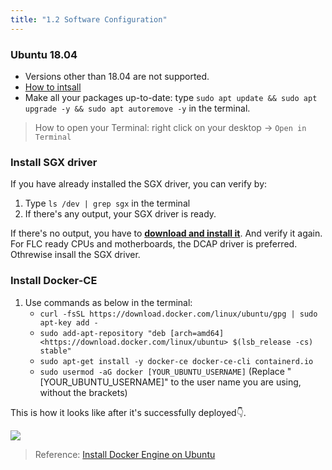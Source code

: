 ```yaml
---
title: "1.2 Software Configuration"
---
```


### Ubuntu 18.04

- Versions other than 18.04 are not supported.
- [How to intsall](https://phoenixnap.com/kb/how-to-install-ubuntu-18-04)
- Make all your packages up-to-date: type `sudo apt update && sudo apt upgrade -y && sudo apt autoremove -y` in the terminal.

> How to open your Terminal: right click on your desktop → `Open in Terminal`

### Install SGX driver

If you have already installed the SGX driver, you can verify by:

1. Type  `ls /dev | grep sgx` in the terminal
2. If there's any output, your SGX driver is ready.

If there's no output, you have to [**download and install it**](https://01.org/intel-software-guard-extensions/downloads). And verify it again. For FLC ready CPUs and motherboards, the DCAP driver is preferred. Othrewise insall the SGX driver.

### Install Docker-CE

1. Use commands as below in the terminal:
    - `curl -fsSL https://download.docker.com/linux/ubuntu/gpg | sudo apt-key add -`
    - `sudo add-apt-repository "deb [arch=amd64] <https://download.docker.com/linux/ubuntu> $(lsb_release -cs) stable"`
    - `sudo apt-get install -y docker-ce docker-ce-cli containerd.io`
    - `sudo usermod -aG docker [YOUR_UBUNTU_USERNAME]` (Replace "[YOUR_UBUNTU_USERNAME]" to the user name you are using, without the brackets)

This is how it looks like after it's successfully deployed👇.

![](/images/docs/poc3/1.2.png)

> Reference: [Install Docker Engine on Ubuntu](https://docs.docker.com/engine/install/ubuntu/)
